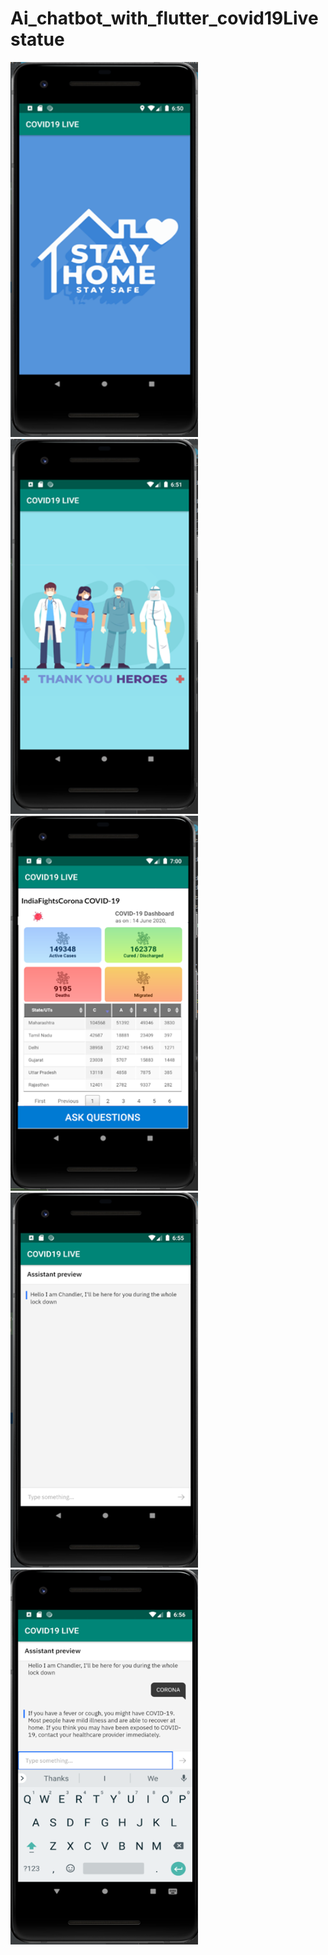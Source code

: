 # Ai_chatbot_with_flutter_covid19Livestatue
<img src="/Read%20me%20Files/Picture1.png" width="300" height="600"><img src="/Read%20me%20Files/Picture2.png" width="300" height="600"><img src="/Read%20me%20Files/Picture4.png" width="300" height="600"><img src="/Read%20me%20Files/Picture5.png" width="300" height="600"><img src="/Read%20me%20Files/Picture6.png" width="300" height="600">

